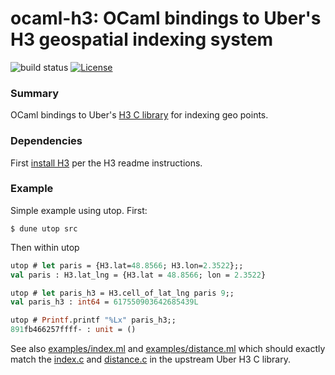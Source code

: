 # ocaml-h3: OCaml bindings to Uber's H3 geospatial indexing system

![build status](https://github.com/geocaml/ocaml-h3/actions/workflows/main.yml/badge.svg)
[![License](https://img.shields.io/badge/License-Apache%202.0-blue.svg)](LICENSE)

### Summary

OCaml bindings to Uber's [H3 C library](https://github.com/uber/h3) for indexing geo points.

### Dependencies

First [install H3](https://github.com/uber/h3#install-build-time-dependencies) per the H3 readme instructions.

### Example

Simple example using utop.
First:

```
$ dune utop src
```

Then within utop

```ocaml
utop # let paris = {H3.lat=48.8566; H3.lon=2.3522};;
val paris : H3.lat_lng = {H3.lat = 48.8566; lon = 2.3522}

utop # let paris_h3 = H3.cell_of_lat_lng paris 9;;
val paris_h3 : int64 = 617550903642685439L

utop # Printf.printf "%Lx" paris_h3;;
891fb466257ffff- : unit = ()
```

See also [examples/index.ml](examples/index.ml) and [examples/distance.ml](examples/distance.ml) which should exactly match
the [index.c](https://github.com/uber/h3/blob/master/examples/index.c) and [distance.c](https://github.com/uber/h3/blob/master/examples/distance.c)
in the upstream Uber H3 C library.
